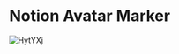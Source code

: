 # Notion Avatar Marker

<img src='https://mayandev.oss-cn-hangzhou.aliyuncs.com/uPic/HytYXj.png' alt='HytYXj'/>